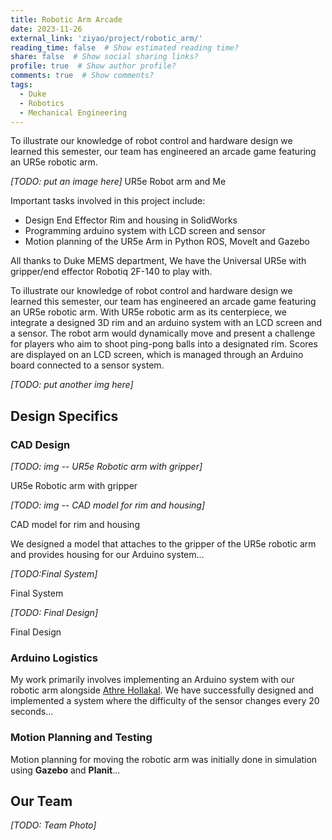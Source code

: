 ```yaml
---
title: Robotic Arm Arcade
date: 2023-11-26
external_link: 'ziyao/project/robotic_arm/'
reading_time: false  # Show estimated reading time?
share: false  # Show social sharing links?
profile: true  # Show author profile?
comments: true  # Show comments?
tags:
  - Duke
  - Robotics
  - Mechanical Engineering
---
```



To illustrate our knowledge of robot control and hardware design we learned this semester, our team has  engineered an  arcade game featuring an UR5e robotic arm.

*[TODO: put an image here]*
UR5e Robot arm and Me

Important tasks involved in this project include:

- Design End Effector Rim and housing in SolidWorks
- Programming arduino system with LCD screen and sensor
- Motion planning of the UR5e Arm in Python ROS, MoveIt and Gazebo

All thanks to Duke MEMS department, We have the Universal UR5e with gripper/end effector Robotiq 2F-140 to play with.

To illustrate our knowledge of robot control and hardware design we learned this semester, our team has engineered an arcade game featuring an UR5e robotic arm. With UR5e robotic arm as its centerpiece, we integrate a designed 3D rim and an arduino system with an LCD screen and a sensor. The robot arm would dynamically move and present a challenge for players who aim to shoot ping-pong balls into a designated rim. Scores are displayed on an LCD screen, which is managed through an Arduino board connected to a sensor system.

*[TODO: put another img here]*

## Design Specifics

### CAD Design 

*[TODO: img -- UR5e Robotic arm with gripper]*

UR5e Robotic arm with gripper

*[TODO: img -- CAD model for rim and housing]*

CAD model for rim and housing

We designed a model that attaches to the gripper of the UR5e robotic arm and provides housing for our Arduino system...

*[TODO:Final System]*

Final System

*[TODO: Final Design]*

Final Design

### Arduino Logistics 

My work primarily involves implementing an Arduino system with our robotic arm alongside [Athre Hollakal](https://sites.google.com/view/athre-hollakal/about-me). We have successfully designed and implemented a system where the difficulty of the sensor changes every 20 seconds...

### Motion Planning and Testing 

Motion planning for moving the robotic arm was initially done in simulation using **Gazebo** and **Planit**...

## Our Team

*[TODO: Team Photo]*
